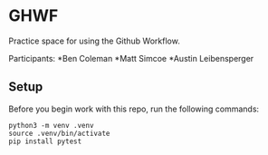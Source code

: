 
# GHWF

Practice space for using the Github Workflow.

Participants:
*Ben Coleman
*Matt Simcoe
*Austin Leibensperger

## Setup

Before you begin work with this repo, run the following commands:

```
python3 -m venv .venv
source .venv/bin/activate
pip install pytest
```
